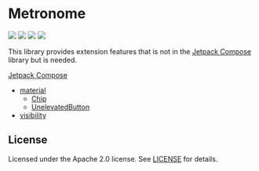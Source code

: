 # Metronome

<a href="https://jitpack.io/#fornewid/metronome"><img src="https://jitpack.io/v/fornewid/metronome.svg"/></a>
<a href="https://github.com/fornewid/metronome/actions/workflows/build.yaml"><img src="https://github.com/fornewid/metronome/actions/workflows/build.yaml/badge.svg"/></a>
<a href="https://opensource.org/licenses/Apache-2.0"><img src="https://img.shields.io/badge/License-Apache%202.0-blue.svg"/></a>
<a href='https://developer.android.com'><img src='http://img.shields.io/badge/platform-android-green.svg'/></a>

This library provides extension features that is not in the [Jetpack Compose](https://developer.android.com/jetpack/compose) library but is needed.


[Jetpack Compose](https://developer.android.com/jetpack/compose)

- [material](https://github.com/fornewid/metronome/tree/main/material)
   - [Chip](https://github.com/fornewid/metronome/blob/main/material/src/main/java/soup/metronome/material/chip/Chip.kt)
   - [UnelevatedButton](https://github.com/fornewid/metronome/blob/main/material/src/main/java/soup/metronome/material/UnelevatedButton.kt)
- [visibility](https://github.com/fornewid/metronome/tree/main/visibility)


## License

Licensed under the Apache 2.0 license. See [LICENSE](https://github.com/fornewid/metronome/blob/main/LICENSE) for details.
